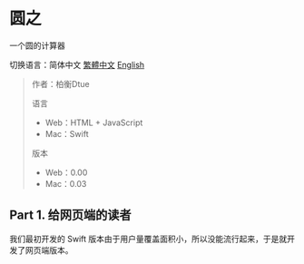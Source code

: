 # 圆之

一个圆的计算器

切换语言：简体中文 [繁體中文](README-zh-tw.md) [English](README-en.md)

> 作者：柏衡Dtue
> 
> 语言
> + Web：HTML + JavaScript
> + Mac：Swift
> 
> 版本
> + Web：0.00
> + Mac：0.03
> 

## Part 1. 给网页端的读者
我们最初开发的 Swift 版本由于用户量覆盖面积小，所以没能流行起来，于是就开发了网页端版本。
